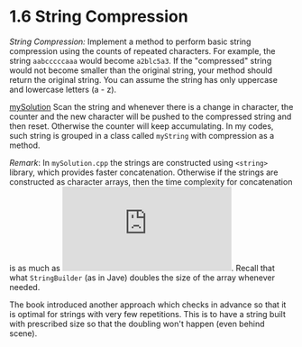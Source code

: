 # 1.6 String Compression

*String Compression:* Implement a method to perform basic string compression using the counts of repeated characters. For example, the string `aabcccccaaa` would become `a2blc5a3`. If the "compressed" string would not become smaller than the original string, your method should return
the original string. You can assume the string has only uppercase and lowercase letters (a - z).

[mySolution](./mySolution.cpp) Scan the string and whenever there is a change in character, the counter and the new character will be pushed to the compressed string and then reset. Otherwise the counter will keep accumulating. In my codes, such string is grouped in a class called `myString` with compression as a method.

_Remark_: In `mySolution.cpp` the strings are constructed using `<string>` library, which provides faster concatenation. Otherwise if the strings are constructed as character arrays, then the time complexity for concatenation is as much as ![O(n^2)](https://latex.codecogs.com/gif.latex?O%28n%5E2%29). Recall that what `StringBuilder` (as in Jave) doubles the size of the array whenever needed.

The book introduced another approach which checks in advance so that it is optimal for strings with very few repetitions. This is to have a string built with prescribed size so that the doubling won't happen (even behind scene).
